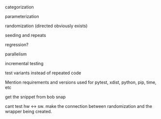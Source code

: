 categorization

parameterization

randomization (directed obviously exists)

seeding and repeats

regression?

parallelism

incremental testing

test variants instead of repeated code

Mention requirements and versions used for pytest, xdist, python, pip, time, etc

get the snippet from bob snap

cant test hw <-> sw. make the connection between randomization and the wrapper being created.

